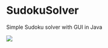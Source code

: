 # SudokuSolver
Simple Sudoku solver with GUI in Java

<img src="https://i.gyazo.com/c72ce8b9ecd9fac21faa6b995f131bf8.gif"/>
